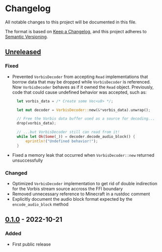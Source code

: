 # Changelog

All notable changes to this project will be documented in this file.

The format is based on [Keep a Changelog](https://keepachangelog.com/en/1.0.0/),
and this project adheres to
[Semantic Versioning](https://semver.org/spec/v2.0.0.html).

## [Unreleased]

### Fixed

- Prevented `VorbisDecoder` from accepting `Read` implementations that borrow
  data that may be dropped while `VorbisDecoder` is referenced. Now
  `VorbisDecoder` behaves as if it owned the `Read` object. Previously, code
  that could cause undefined behavior was accepted, such as:

  ```rs
	let vorbis_data = /* Create some Vec<u8> */;

	let mut decoder = VorbisDecoder::new(&*vorbis_data).unwrap();

	// Free the Vorbis data buffer used as a source for decoding...
	drop(vorbis_data);

	// ...but VorbisDecoder still can read from it!
	while let Ok(Some(_)) = decoder.decode_audio_block() {
		eprintln!("Undefined behavior!");
	}
  ```

- Fixed a memory leak that occurred when `VorbisDecoder::new` returned unsuccessfully

### Changed

- Optimized `VorbisDecoder` implementation to get rid of double indirection for the Vorbis stream source accross the FFI boundary
- Removed unnecessary reference to Minecraft in a rustdoc comment
- Explicitly document the audio block format expected by the `encode_audio_block` method

## [0.1.0] - 2022-10-21

### Added

- First public release

[Unreleased]: https://github.com/ComunidadAylas/vorbis-rs/compare/v0.1.0...HEAD
[0.1.0]: https://github.com/ComunidadAylas/vorbis-rs/releases/tag/v0.1.0
